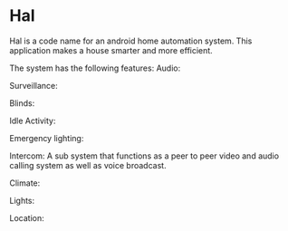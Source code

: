 Hal
===
Hal is a code name for an android home automation system.
This application makes a house smarter and more efficient.

The system has the following features:
Audio:

Surveillance:

Blinds:

Idle Activity:

Emergency lighting:

Intercom: A sub system that functions as a peer to peer video and audio calling system as well as voice broadcast.

Climate:

Lights:

Location:
